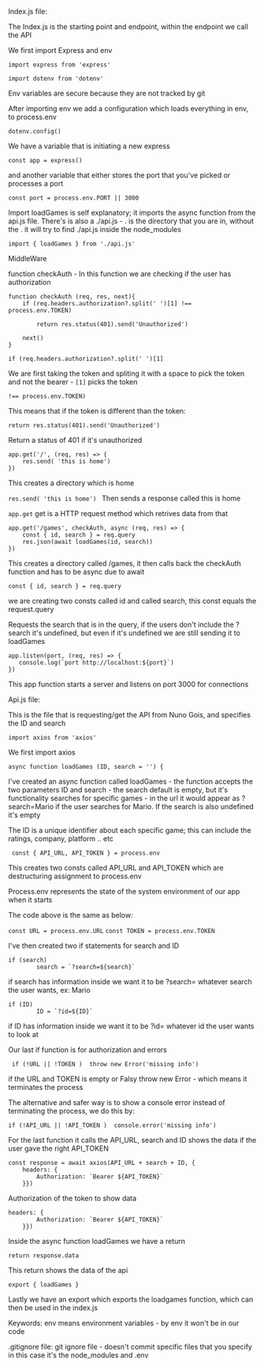 Index.js file: 

The Index.js is the starting point and endpoint, within the endpoint we call the API 

We first import Express and env

```
import express from 'express' 
```

```
import dotenv from 'dotenv'
```

Env variables are secure because they are not tracked by git 

After importing env we add a configuration which loads everything in env, to process.env

```
dotenv.config() 
```
We have a variable that is initiating a new express 

```
const app = express()
```

and another variable that either stores the port that you've picked or processes a port 

```
const port = process.env.PORT || 3000 
```

Import loadGames is self explanatory; it imports the async function from the api.js file. 
There's is also a ./api.js - . is the directory that you are in, without the . it will try to find ./api.js inside the node_modules 

```
import { loadGames } from './api.js'
```

MiddleWare

function checkAuth - In this function we are checking if the user has authorization 

```
function checkAuth (req, res, next){
    if (req.headers.authorization?.split(' ')[1] !== process.env.TOKEN)

        return res.status(401).send('Unauthorized')

    next()    
}
```

``` 
if (req.headers.authorization?.split(' ')[1] 
``` 

We are first taking the token and spliting it with a space to pick the token and not the bearer - ``` [1] ``` picks the token

``` !== process.env.TOKEN) ``` 

This means that if the token is different than the token: 

``` 
return res.status(401).send('Unauthorized')
``` 

Return a status of 401 if it's unauthorized 

```
app.get('/', (req, res) => {
    res.send( 'this is home')
})
```
 This creates a directory which is home
 
 ```res.send( 'this is home') ```
Then sends a response called this is home

```app.get```
get is a HTTP request method which retrives data from that 


```
app.get('/games', checkAuth, async (req, res) => { 
    const { id, search } = req.query 
    res.json(await loadGames(id, search))   
})
```
This creates a directory called /games, it then calls back the checkAuth function and has to be async due to await

``` 
const { id, search } = req.query 
```
we are creating two consts called id and called search, this const equals the request.query 

Requests the search that is in the query, if the users don't include the ?search it's undefined, but even if it's undefined we are still sending it to loadGames

 ```
 app.listen(port, (req, res) => {
    console.log(`port http://localhost:${port}`)
})
```
This app function starts a server and listens on port 3000 for connections

Api.js file:

This is the file that is requesting/get the API from Nuno Gois, and specifies the ID and search 

```
import axios from 'axios'
```
We first import axios 

```
async function loadGames (ID, search = '') { 
``` 
I've created an async function called loadGames - the function accepts the two parameters ID and search - the search default is empty, but it's functionality searches for specific games - in the url it would appear as ?search=Mario if the user searches for Mario. If the search is also undefined it's empty

The ID is a unique identifier about each specific game; this can include the ratings, company, platform .. etc

```
 const { API_URL, API_TOKEN } = process.env 
```
This creates two consts called API_URL and API_TOKEN which are destructuring assignment to process.env 

Process.env represents the state of the system environment of our app when it starts

The code above is the same as below: 

```const URL = process.env.URL```
```const TOKEN = process.env.TOKEN```

I've then created two if statements for search and ID 

```
if (search)
        search = `?search=${search}` 
```

if search has information inside we want it to be ?search= whatever search the user wants, ex: Mario

```
if (ID)
        ID = `?id=${ID}`
```

if ID has information inside we want it to be ?id= whatever id the user wants to look at

Our last if function is for authorization and errors

```
 if (!URL || !TOKEN )  throw new Error('missing info') 
```
if the URL and TOKEN is empty or Falsy throw new Error - which means it terminates the process

The alternative and safer way is to show a console error instead of terminating the process, we do this by: 

```
if (!API_URL || !API_TOKEN )  console.error('missing info')
```
For the last function it calls the API_URL, search and ID shows the data if the user gave the right API_TOKEN

```
const response = await axios(API_URL + search + ID, {
    headers: {
        Authorization: `Bearer ${API_TOKEN}` 
    }}) 
```  

Authorization of the token to show data 

```
headers: {
        Authorization: `Bearer ${API_TOKEN}`
    }}) 
```

Inside the async function loadGames we have a return 

```
return response.data
```
This return shows the data of the api

```
export { loadGames }
```
Lastly we have an export which exports the loadgames function, which can then be used in the index.js

Keywords:
env means environment variables - by env it won't be in our code 

.gitignore file:
git ignore file - doesn't commit specific files that you specify in this case it's the node_modules and .env
